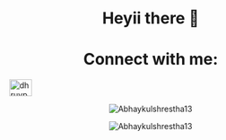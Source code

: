 <h1 align="center">Heyii there 👋</h1>

<!--
**Abhaykulshrestha13/Abhaykulshrestha13** is a ✨ _special_ ✨ repository because its `README.md` (this file) appears on your GitHub profile.

Here are some ideas to get you started:

- 🔭 I’m currently working on ...
- 🌱 I’m currently learning ...
- 👯 I’m looking to collaborate on ...
- 🤔 I’m looking for help with ...
- 💬 Ask me about ...
- 📫 How to reach me: ...
- 😄 Pronouns: ...
- ⚡ Fun fact: ...
-->

<h1 align="center">Connect with me:</h1>
<p align="center">
<div>
<a href="https://www.linkedin.com/in/abhay-kulshrestha-7192121b9/" target="blank"><img align="center" src="https://cdn.jsdelivr.net/npm/simple-icons@3.0.1/icons/linkedin.svg" alt="dhruvpasricha" height="30" width="40" /></a>
  </div>
  </p>
<p align="center"><img align="center" src="https://github-readme-stats.vercel.app/api/top-langs?username=Abhaykulshrestha13&show_icons=true&locale=en&layout=compact" alt="Abhaykulshrestha13" /></p>

<p align="center"><img align="center" src="https://github-readme-streak-stats.herokuapp.com/?user=Abhaykulshrestha13&" alt="Abhaykulshrestha13" /></p>
</div>

